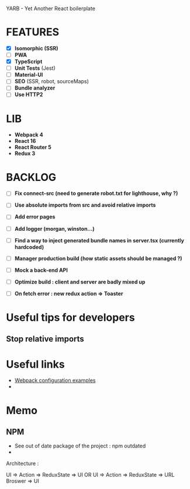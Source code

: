 
YARB - Yet Another React boilerplate 

# FEATURES
- [x] __Isomorphic (SSR)__
- [ ] __PWA__
- [x] __TypeScript__
- [ ] __Unit Tests__ (Jest)
- [ ] __Material-UI__
- [ ] __SEO__ (SSR, robot, sourceMaps)
- [ ] __Bundle analyzer__
- [ ] __Use HTTP2__

# LIB
- __Webpack 4__
- __React 16__
- __React Router 5__
- __Redux 3__

# BACKLOG
- [ ] __Fix connect-src (need to generate robot.txt for lighthouse, why ?)__
- [ ] __Use absolute imports from src and avoid relative imports__
- [ ] __Add error pages__
- [ ] __Add logger (morgan, winston...)__
- [ ] __Find a way to inject generated bundle names in server.tsx (currently hardcoded)__
- [ ] __Manager production build (how static assets should be managed ?)__
- [ ] __Mock a back-end API__
- [ ] __Optimize build : client and server are badly mixed up__
- [ ] __On fetch error : new redux action => Toaster__


# Useful tips for developers

## Stop relative imports


# Useful links
- [Webpack configuration examples](https://github.com/webpack/webpack/tree/master/examples)
- 


# Memo

## NPM
 - See out of date package of the project : npm outdated
 - 
 
 
 
 
Architecture :

  UI => Action => ReduxState => UI
  OR
  UI => Action => ReduxState => URL Broswer => UI

